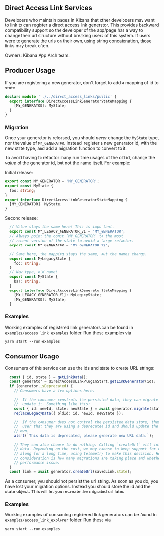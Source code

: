 ## Direct Access Link Services

Developers who maintain pages in Kibana that other developers may want to link to
can register a direct access link generator. This provides backward compatibility support
so the developer of the app/page has a way to change their url structure without
breaking users of this system.  If users were to generate the urls on their own, 
using string concatenation, those links may break often.

Owners: Kibana App Arch team.

## Producer Usage

If you are registering a new generator, don't forget to add a mapping of id to state

```ts
declare module '../../direct_access_links/public' {
  export interface DirectAccessLinkGeneratorStateMapping {
    [MY_GENERATOR]: MyState;
  }
}
```

### Migration

Once your generator is released, you should *never* change the `MyState` type, nor the value of `MY_GENERATOR`.
Instead, register a new generator id, with the new state type, and add a migration function to convert to it.

To avoid having to refactor many run time usages of the old id, change the _value_ of the generator id, but not
the name itself. For example:

Initial release:
```ts
export const MY_GENERATOR = 'MY_GENERATOR';
export const MyState {
  foo: string;
}
export interface DirectAccessLinkGeneratorStateMapping {
  [MY_GENERATOR]: MyState;
}
```

Second release:
```ts
  // Value stays the same here! This is important.
  export const MY_LEGACY_GENERATOR_V1 = 'MY_GENERATOR';
  // Always point the const `MY_GENERATOR` to the most
  // recent version of the state to avoid a large refactor.
  export const MY_GENERATOR = 'MY_GENERATOR_V2';

  // Same here, the mapping stays the same, but the names change.
  export const MyLegacyState {
    foo: string;
  }
  // New type, old name!
  export const MyState {
    bar: string;
  }
  export interface DirectAccessLinkGeneratorStateMapping {
    [MY_LEGACY_GENERATOR_V1]: MyLegacyState;
    [MY_GENERATOR]: MyState;
  }
```

### Examples

Working examples of registered link generators can be found in `examples/access_link_examples` folder. Run these
examples via

```
yarn start --run-examples
```

## Consumer Usage

Consumers of this service can use the ids and state to create URL strings:

```ts
  const { id, state } = getLinkData();
  const generator = directAccessLinkPluginStart.getLinkGenerator(id);
  if (generator.isDeprecated) {
    // Consumers have a few options here.

    //  If the consumer constrols the persisted data, they can migrate this data and
    //  update it. Something like this:
    const { id: newId, state: newState } = await generator.migrate(state);
    replaceLegacyData({ oldId: id, newId, newState });

    //  If the consumer does not control the persisted data store, they can warn the
    //  user that they are using a deprecated id and should update the data on their
    // own.
    alert(`This data is deprecated, please generate new URL data.`);

    // They can also choose to do nothing. Calling `createUrl` will internally migrate this
    // data. Depending on the cost, we may choose to keep support for deprecated generators
    // along for a long time, using telemetry to make this decision. However another
    // consideration is how many migrations are taking place and whether this is creating a
    // performance issue.
  }
  const link = await generator.createUrl(savedLink.state);
```

As a consumer, you should not persist the url string. As soon as you do, you
have lost your migration options. Instead you should store the id and the state object. This will
let you recreate the migrated url later.

### Examples

Working examples of consuming registered link generators can be found in `examples/access_link_explorer` folder. Run these
via

```
yarn start --run-examples
```
